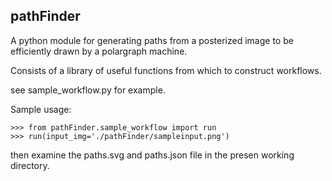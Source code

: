 ## pathFinder

A python module for generating paths from a posterized image to be efficiently
drawn by a polargraph machine.

Consists of a library of useful functions from which to construct workflows.

see sample_workflow.py for example.

Sample usage:

    >>> from pathFinder.sample_workflow import run
    >>> run(input_img='./pathFinder/sampleinput.png')

then examine the paths.svg and paths.json file in the presen working directory.